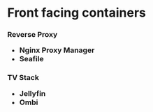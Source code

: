 <h1>Front facing containers</h1>
<h3>Reverse Proxy
<ul><li>Nginx Proxy Manager
<li>Seafile
</ul>
<h3>TV Stack
<ul><li>Jellyfin
<li>Ombi
